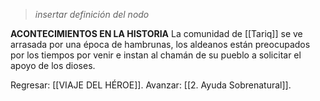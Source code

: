 > *insertar definición del nodo*

**ACONTECIMIENTOS EN LA HISTORIA**
La comunidad de [[Tariq]] se ve arrasada por una época de hambrunas, los aldeanos están preocupados por los tiempos por venir e instan al chamán de su pueblo a solicitar el apoyo de los dioses.

Regresar: [[VIAJE DEL HÉROE]].
Avanzar: [[2. Ayuda Sobrenatural]].